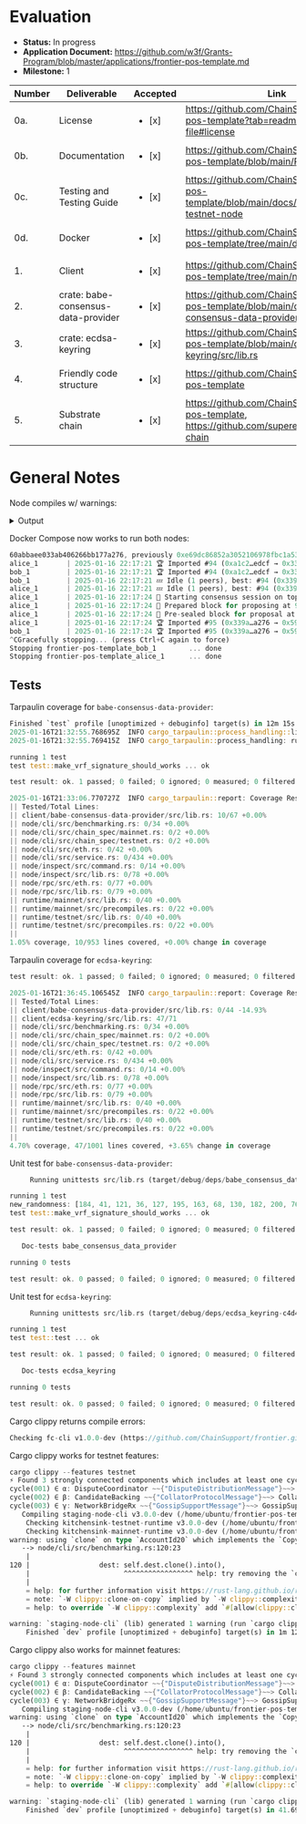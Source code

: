# Evaluation

- **Status:** In progress
- **Application Document:** https://github.com/w3f/Grants-Program/blob/master/applications/frontier-pos-template.md
- **Milestone:** 1

| Number | Deliverable | Accepted | Link | Notes |
| ------------- | ------------- | ------------- | ------------- | ------------- |
| 0a. | License| <ul><li>[x] </li></ul> | https://github.com/ChainSupport/frontier-pos-template?tab=readme-ov-file#license| |
| 0b. | Documentation| <ul><li>[x] </li></ul> | https://github.com/ChainSupport/frontier-pos-template/blob/main/README.md | |
| 0c. | Testing and Testing Guide | <ul><li>[x] </li></ul> | https://github.com/ChainSupport/frontier-pos-template/blob/main/docs/tutorial.md#run-testnet-node | |
| 0d. | Docker | <ul><li>[x] </li></ul> | https://github.com/ChainSupport/frontier-pos-template/tree/main/docker | | 
| 1. | Client | <ul><li>[x] </li></ul> | https://github.com/ChainSupport/frontier-pos-template/tree/main/node/cli | | 
| 2. | crate: babe-consensus-data-provider | <ul><li>[x] </li></ul> | https://github.com/ChainSupport/frontier-pos-template/blob/main/client/babe-consensus-data-provider/src/lib.rs | |
| 3. | crate: ecdsa-keyring | <ul><li>[x] </li></ul> | https://github.com/ChainSupport/frontier-pos-template/blob/main/client/ecdsa-keyring/src/lib.rs | |
| 4. | Friendly code structure | <ul><li>[x] </li></ul> | https://github.com/ChainSupport/frontier-pos-template | |
| 5. | Substrate chain | <ul><li>[x] </li></ul> | https://github.com/ChainSupport/frontier-pos-template, https://github.com/superexchain/scs-chain | |

# General Notes

Node compiles w/ warnings:

<details>
  <summary>Output</summary>

```rust
   Compiling node-rpc v3.0.0-dev (/home/ubuntu/frontier-pos-template/node/rpc)
warning: unexpected `cfg` condition value: `txpool`
   --> node/rpc/src/eth.rs:206:11
    |
206 |     #[cfg(feature = "txpool")]
    |           ^^^^^^^^^^^^^^^^^^ help: remove the condition
    |
    = note: no expected values for `feature`
    = help: consider adding `txpool` as a feature in `Cargo.toml`
    = note: see <https://doc.rust-lang.org/nightly/rustc/check-cfg/cargo-specifics.html> for more information about checking conditional configuration
    = note: `#[warn(unexpected_cfgs)]` on by default

warning: unexpected `cfg` condition value: `txpool`
   --> node/rpc/src/eth.rs:209:11
    |
209 |     #[cfg(feature = "txpool")]
    |           ^^^^^^^^^^^^^^^^^^ help: remove the condition
    |
    = note: no expected values for `feature`
    = help: consider adding `txpool` as a feature in `Cargo.toml`
    = note: see <https://doc.rust-lang.org/nightly/rustc/check-cfg/cargo-specifics.html> for more information about checking conditional configuration

warning: `node-rpc` (lib) generated 2 warnings
warning: unused import: `ByteArray`
  --> runtime/mainnet/src/lib.rs:96:14
   |
96 |     crypto::{ByteArray, KeyTypeId},
   |              ^^^^^^^^^
   |
   = note: `#[warn(unused_imports)]` on by default

warning: type alias `VoterBagsListInstance` is never used
   --> runtime/mainnet/src/lib.rs:959:6
    |
959 | type VoterBagsListInstance = pallet_bags_list::Instance1;
    |      ^^^^^^^^^^^^^^^^^^^^^
    |
    = note: `#[warn(dead_code)]` on by default

warning: unused import: `ByteArray`
  --> runtime/testnet/src/lib.rs:96:14
   |
96 |     crypto::{ByteArray, KeyTypeId},
   |              ^^^^^^^^^
   |
   = note: `#[warn(unused_imports)]` on by default

warning: type alias `VoterBagsListInstance` is never used
   --> runtime/testnet/src/lib.rs:960:6
    |
960 | type VoterBagsListInstance = pallet_bags_list::Instance1;
    |      ^^^^^^^^^^^^^^^^^^^^^
    |
    = note: `#[warn(dead_code)]` on by default

warning: `kitchensink-mainnet-runtime` (lib) generated 2 warnings
client_loop: send disconnect: Broken pipe47/2250: kitchensink-testnet-runtime
```
</details>

Docker Compose now works to run both nodes:
```rust
60abbaee033ab406266bb177a276, previously 0xe69dc86852a3052106978fbc1a53880b271641d9077d02eec816f91f4a074780.    
alice_1       | 2025-01-16 22:17:21 🏆 Imported #94 (0xa1c2…edcf → 0x339a…a276)    
bob_1         | 2025-01-16 22:17:21 🏆 Imported #94 (0xa1c2…edcf → 0x339a…a276)    
bob_1         | 2025-01-16 22:17:21 💤 Idle (1 peers), best: #94 (0x339a…a276), finalized #91 (0x3eec…beb6), ⬇ 0.8kiB/s ⬆ 0.5kiB/s    
alice_1       | 2025-01-16 22:17:21 💤 Idle (1 peers), best: #94 (0x339a…a276), finalized #91 (0x3eec…beb6), ⬇ 0.5kiB/s ⬆ 0.8kiB/s    
alice_1       | 2025-01-16 22:17:24 🙌 Starting consensus session on top of parent 0x339a942e228e960a69ad0bde6097a7b85bee60abbaee033ab406266bb177a276    
alice_1       | 2025-01-16 22:17:24 🎁 Prepared block for proposing at 95 (2 ms) [hash: 0xbef826e4cbda184879aebf305712893122f0858cf5cf23e00dbd0a5c411366e5; parent_hash: 0x339a…a276; extrinsics (1): [0x3151…da17]    
alice_1       | 2025-01-16 22:17:24 🔖 Pre-sealed block for proposal at 95. Hash now 0x59f43cd2eb9b68132867a27a17a3c4cd110c6473608bce5839498357c9de823c, previously 0xbef826e4cbda184879aebf305712893122f0858cf5cf23e00dbd0a5c411366e5.    
alice_1       | 2025-01-16 22:17:24 🏆 Imported #95 (0x339a…a276 → 0x59f4…823c)    
bob_1         | 2025-01-16 22:17:24 🏆 Imported #95 (0x339a…a276 → 0x59f4…823c)    
^CGracefully stopping... (press Ctrl+C again to force)
Stopping frontier-pos-template_bob_1        ... done
Stopping frontier-pos-template_alice_1      ... done
```

## Tests

Tarpaulin coverage for `babe-consensus-data-provider`:
```rust
Finished `test` profile [unoptimized + debuginfo] target(s) in 12m 15s
2025-01-16T21:32:55.768695Z  INFO cargo_tarpaulin::process_handling::linux: Launching test
2025-01-16T21:32:55.769415Z  INFO cargo_tarpaulin::process_handling: running /home/ubuntu/frontier-pos-template/target/debug/deps/babe_consensus_data_provider-1f34ada6eb019ebc

running 1 test
test test::make_vrf_signature_should_works ... ok

test result: ok. 1 passed; 0 failed; 0 ignored; 0 measured; 0 filtered out; finished in 0.50s

2025-01-16T21:33:06.770727Z  INFO cargo_tarpaulin::report: Coverage Results:
|| Tested/Total Lines:
|| client/babe-consensus-data-provider/src/lib.rs: 10/67 +0.00%
|| node/cli/src/benchmarking.rs: 0/34 +0.00%
|| node/cli/src/chain_spec/mainnet.rs: 0/2 +0.00%
|| node/cli/src/chain_spec/testnet.rs: 0/2 +0.00%
|| node/cli/src/eth.rs: 0/42 +0.00%
|| node/cli/src/service.rs: 0/434 +0.00%
|| node/inspect/src/command.rs: 0/14 +0.00%
|| node/inspect/src/lib.rs: 0/78 +0.00%
|| node/rpc/src/eth.rs: 0/77 +0.00%
|| node/rpc/src/lib.rs: 0/79 +0.00%
|| runtime/mainnet/src/lib.rs: 0/40 +0.00%
|| runtime/mainnet/src/precompiles.rs: 0/22 +0.00%
|| runtime/testnet/src/lib.rs: 0/40 +0.00%
|| runtime/testnet/src/precompiles.rs: 0/22 +0.00%
|| 
1.05% coverage, 10/953 lines covered, +0.00% change in coverage
```
Tarpaulin coverage for `ecdsa-keyring`:
```rust
test result: ok. 1 passed; 0 failed; 0 ignored; 0 measured; 0 filtered out; finished in 15.45s

2025-01-16T21:36:45.106545Z  INFO cargo_tarpaulin::report: Coverage Results:
|| Tested/Total Lines:
|| client/babe-consensus-data-provider/src/lib.rs: 0/44 -14.93%
|| client/ecdsa-keyring/src/lib.rs: 47/71
|| node/cli/src/benchmarking.rs: 0/34 +0.00%
|| node/cli/src/chain_spec/mainnet.rs: 0/2 +0.00%
|| node/cli/src/chain_spec/testnet.rs: 0/2 +0.00%
|| node/cli/src/eth.rs: 0/42 +0.00%
|| node/cli/src/service.rs: 0/434 +0.00%
|| node/inspect/src/command.rs: 0/14 +0.00%
|| node/inspect/src/lib.rs: 0/78 +0.00%
|| node/rpc/src/eth.rs: 0/77 +0.00%
|| node/rpc/src/lib.rs: 0/79 +0.00%
|| runtime/mainnet/src/lib.rs: 0/40 +0.00%
|| runtime/mainnet/src/precompiles.rs: 0/22 +0.00%
|| runtime/testnet/src/lib.rs: 0/40 +0.00%
|| runtime/testnet/src/precompiles.rs: 0/22 +0.00%
|| 
4.70% coverage, 47/1001 lines covered, +3.65% change in coverage
```

Unit test for `babe-consensus-data-provider`:
```rust
     Running unittests src/lib.rs (target/debug/deps/babe_consensus_data_provider-1f34ada6eb019ebc)

running 1 test
new_randomness: [184, 41, 121, 36, 127, 195, 163, 68, 130, 182, 200, 76, 132, 19, 73, 163, 157, 157, 252, 66, 121, 55, 45, 99, 141, 249, 29, 240, 145, 53, 178, 68]
test test::make_vrf_signature_should_works ... ok

test result: ok. 1 passed; 0 failed; 0 ignored; 0 measured; 0 filtered out; finished in 0.24s

   Doc-tests babe_consensus_data_provider

running 0 tests

test result: ok. 0 passed; 0 failed; 0 ignored; 0 measured; 0 filtered out; finished in 0.00s
```
Unit test for `ecdsa-keyring`:
```rust
     Running unittests src/lib.rs (target/debug/deps/ecdsa_keyring-c4d4b39fc7d7be02)

running 1 test
test test::test ... ok

test result: ok. 1 passed; 0 failed; 0 ignored; 0 measured; 0 filtered out; finished in 7.64s

   Doc-tests ecdsa_keyring

running 0 tests

test result: ok. 0 passed; 0 failed; 0 ignored; 0 measured; 0 filtered out; finished in 0.00s
```

Cargo clippy returns compile errors:

```rust
Checking fc-cli v1.0.0-dev (https://github.com/ChainSupport/frontier.git?branch=release-polkadot-v1.13.0#de644003) error[E0425]: cannot find function `run` in crate `node_cli`   --> node/cli/bin/main.rs:27:15    | 27 |     node_cli::run()    |               ^^^ not found in `node_cli`    | help: consider importing one of these items    | 23 + use crate::cumulus_client_consensus_aura::collators::basic::run;    | 23 + use crate::cumulus_client_consensus_aura::collators::lookahead::run;    | 23 + use crate::polkadot_cli::run;    | 23 + use crate::sc_mixnet::run;    |      and 1 other candidate help: if you import `run`, refer to it directly    | 27 -     node_cli::run() 27 +     run()    | For more information about this error, try `rustc --explain E0425`. error: could not compile `staging-node-cli` (bin "substrate") due to 1 previous error
```
Cargo clippy works for testnet features:

```rust
cargo clippy --features testnet
⚡ Found 3 strongly connected components which includes at least one cycle each
cycle(001) ∈ α: DisputeCoordinator ~~{"DisputeDistributionMessage"}~~> DisputeDistribution ~~{"DisputeCoordinatorMessage"}~~>  *
cycle(002) ∈ β: CandidateBacking ~~{"CollatorProtocolMessage"}~~> CollatorProtocol ~~{"CandidateBackingMessage"}~~>  *
cycle(003) ∈ γ: NetworkBridgeRx ~~{"GossipSupportMessage"}~~> GossipSupport ~~{"NetworkBridgeRxMessage"}~~>  *
   Compiling staging-node-cli v3.0.0-dev (/home/ubuntu/frontier-pos-template/node/cli)
    Checking kitchensink-testnet-runtime v3.0.0-dev (/home/ubuntu/frontier-pos-template/runtime/testnet)
    Checking kitchensink-mainnet-runtime v3.0.0-dev (/home/ubuntu/frontier-pos-template/runtime/mainnet)
warning: using `clone` on type `AccountId20` which implements the `Copy` trait
   --> node/cli/src/benchmarking.rs:120:23
    |
120 |                 dest: self.dest.clone().into(),
    |                       ^^^^^^^^^^^^^^^^^ help: try removing the `clone` call: `self.dest`
    |
    = help: for further information visit https://rust-lang.github.io/rust-clippy/master/index.html#clone_on_copy
    = note: `-W clippy::clone-on-copy` implied by `-W clippy::complexity`
    = help: to override `-W clippy::complexity` add `#[allow(clippy::clone_on_copy)]`

warning: `staging-node-cli` (lib) generated 1 warning (run `cargo clippy --fix --lib -p staging-node-cli` to apply 1 suggestion)
    Finished `dev` profile [unoptimized + debuginfo] target(s) in 1m 12s
```
Cargo clippy also works for mainnet features:

```rust
cargo clippy --features mainnet
⚡ Found 3 strongly connected components which includes at least one cycle each
cycle(001) ∈ α: DisputeCoordinator ~~{"DisputeDistributionMessage"}~~> DisputeDistribution ~~{"DisputeCoordinatorMessage"}~~>  *
cycle(002) ∈ β: CandidateBacking ~~{"CollatorProtocolMessage"}~~> CollatorProtocol ~~{"CandidateBackingMessage"}~~>  *
cycle(003) ∈ γ: NetworkBridgeRx ~~{"GossipSupportMessage"}~~> GossipSupport ~~{"NetworkBridgeRxMessage"}~~>  *
   Compiling staging-node-cli v3.0.0-dev (/home/ubuntu/frontier-pos-template/node/cli)
warning: using `clone` on type `AccountId20` which implements the `Copy` trait
   --> node/cli/src/benchmarking.rs:120:23
    |
120 |                 dest: self.dest.clone().into(),
    |                       ^^^^^^^^^^^^^^^^^ help: try removing the `clone` call: `self.dest`
    |
    = help: for further information visit https://rust-lang.github.io/rust-clippy/master/index.html#clone_on_copy
    = note: `-W clippy::clone-on-copy` implied by `-W clippy::complexity`
    = help: to override `-W clippy::complexity` add `#[allow(clippy::clone_on_copy)]`

warning: `staging-node-cli` (lib) generated 1 warning (run `cargo clippy --fix --lib -p staging-node-cli` to apply 1 suggestion)
    Finished `dev` profile [unoptimized + debuginfo] target(s) in 41.69s
```
